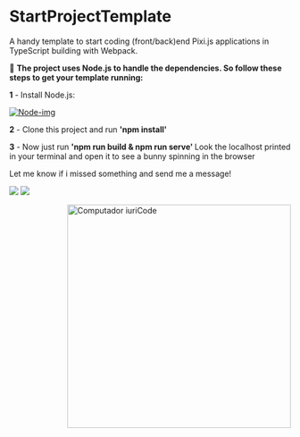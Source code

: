 # StartProjectTemplate
<p align="left"> 
 A handy template to start coding (front/back)end Pixi.js applications in TypeScript building with Webpack.
</p>

<p align="left">
  🦄 <strong>The project uses Node.js to handle the dependencies. So follow these steps to get your template running:</strong>
</p>

<p align="left">
 <strong>1</strong> - Install Node.js: 
  <a href="https://nodejs.org/en/download/">  
    <div style="max-height:450px; max-width:450px; overflow: hidden">
      <img id="logoNode" src="https://nodejs.org/static/images/logo.svg" alt="Node-img"> </img>
    </div>
  </a> 
</strong>
</p>
 <p align="left">
 <strong>2</strong> - Clone this project and run <strong>'npm install' </strong>
</p>

 <p align="left">
 <strong>3</strong> - Now just run <strong>'npm run build & npm run serve' </strong>
 Look the localhost printed in your terminal and open it to see a bunny spinning in the browser
</p>
                
<p align="left">
 Let me know if i missed something and send me a message!
</p>
               
<p align="left">
  <a href="#" alt="Gmail">
  <img src="https://img.shields.io/badge/-Gmail-FF0000?style=flat-square&labelColor=FF0000&logo=gmail&logoColor=white&link=leviczios@gmail.com" /></a>
  <a href="#" alt="Instagram">
  <img src="https://img.shields.io/badge/-Instagram-DF0174?style=flat-square&labelColor=DF0174&logo=instagram&logoColor=white&link=https://www.instagram.com/tatolevicz"/></a>
</p>  
                

<img src="https://raw.githubusercontent.com/MicaelliMedeiros/micaellimedeiros/master/image/computer-illustration.png" min-width="400px" max-width="400px" width="400px" align="right" alt="Computador iuriCode">


